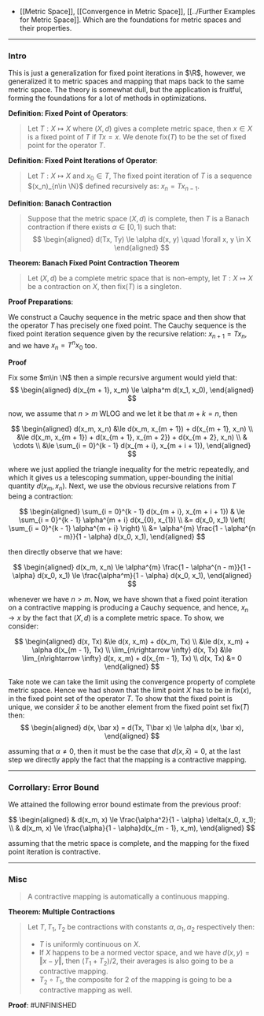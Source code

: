 - [[Metric Space]], [[Convergence in Metric Space]], [[../Further Examples for Metric Space]]. Which are the foundations for metric spaces and their properties. 

---
### **Intro**

This is just a generalization for fixed point iterations in $\R$, however, we generalized it to metric spaces and mapping that maps back to the same metric space. The theory is somewhat dull, but the application is fruitful, forming the foundations for a lot of methods in optimizations. 


**Definition: Fixed Point of Operators**: 

> Let $T:X\mapsto X$ where $(X, d)$ gives a complete metric space, then $x\in X$ is a fixed point of $T$ if $Tx = x$. We denote $\text{fix}(T)$ to be the set of fixed point for the operator $T$. 


**Definition: Fixed Point Iterations of Operator**: 

> Let $T: X\mapsto X$ and $x_0\in T$, The fixed point iteration of $T$ is a sequence $(x_n)_{n\in \N}$ defined recursively as: $x_{n} = Tx_{n - 1}$. 

**Definition: Banach Contraction**

> Suppose that the metric space $(X, d)$ is complete, then $T$ is a Banach contraction if there exists $\alpha\in [0, 1)$ such that: 
> $$
> \begin{aligned}
>     d(Tx, Ty) \le \alpha d(x, y) \quad \forall x, y \in X
> \end{aligned}
> $$

**Theorem: Banach Fixed Point Contraction Theorem**

> Let $(X, d)$ be a complete metric space that is non-empty, let $T:X\mapsto X$ be a contraction on $X$, then $\text{fix}(T)$ is a singleton. 

**Proof Preparations**: 

We construct a Cauchy sequence in the metric space and then show that the operator $T$ has precisely one fixed point. The Cauchy sequence is the fixed point iteration sequence given by the recursive relation: $x_{n + 1} = Tx_n$, and we have $x_n = T^nx_0$ too.

**Proof**

Fix some $m\in \N$ then a simple recursive argument would yield that: 
$$
\begin{aligned}
    d(x_{m + 1}, x_m) \le \alpha^m d(x_1, x_0), 
\end{aligned}
$$

now, we assume that $n > m$ WLOG and we let it be that $m + k = n$, then 

$$
\begin{aligned}
    d(x_m, x_n) &\le d(x_m, x_{m + 1}) + d(x_{m + 1}, x_n)
    \\
    &\le 
    d(x_m, x_{m + 1}) + d(x_{m + 1}, x_{m + 2}) + d(x_{m + 2}, x_n)
    \\
    & \cdots
    \\
    &\le \sum_{i = 0}^{k - 1} d(x_{m + i}, x_{m + i + 1}), 
\end{aligned}
$$

where we just applied the triangle inequality for the metric repeatedly, and which it gives us a telescoping summation, upper-bounding the initial quantity $d(x_m, x_n)$. Next, we use the obvious recursive relations from $T$ being a contraction: 

$$
\begin{aligned}
    \sum_{i = 0}^{k - 1}
        d(x_{m + i}, x_{m + i + 1})
    & \le 
    \sum_{i = 0}^{k - 1} 
    \alpha^{m + i}
    d(x_{0}, x_{1})
    \\
    &= 
    d(x_0, x_1) \left(
        \sum_{i = 0}^{k - 1} \alpha^{m + i}
    \right)
    \\
    &= 
    \alpha^{m} \frac{1 - \alpha^{n - m}}{1 - \alpha} d(x_0, x_1), 
\end{aligned}
$$

then directly observe that we have: 

$$
\begin{aligned}
    d(x_m, x_n) \le 
    \alpha^{m} \frac{1 - \alpha^{n - m}}{1 - \alpha} d(x_0, x_1) 
    \le 
    \frac{\alpha^m}{1 - \alpha} d(x_0, x_1), 
\end{aligned}
$$

whenever we have $n > m$. Now, we have shown that a fixed point iteration on a contractive mapping is producing a Cauchy sequence, and hence, $x_n\rightarrow x$ by the fact that $(X, d)$ is a complete metric space. To show, we consider: 

$$
\begin{aligned}
    d(x, Tx) &\le 
    d(x, x_m) + d(x_m, Tx) 
    \\
    &\le
    d(x, x_m) + \alpha d(x_{m - 1}, Tx)
    \\
    \lim_{n\rightarrow \infty} d(x, Tx) 
    &\le 
    \lim_{n\rightarrow \infty} d(x, x_m) + 
    d(x_{m - 1}, Tx)
    \\
    d(x, Tx) &= 0
\end{aligned}
$$

Take note we can take the limit using the convergence property of complete metric space. Hence we had shown that the limit point $X$ has to be in $\text{fix}(x)$, in the fixed point set of the operator $T$. To show that the fixed point is unique, we consider $\bar x$ to be another element from the fixed point set $\text{fix}(T)$ then: 
$$
\begin{aligned}
    d(x, \bar x) = d(Tx, T\bar x) \le \alpha d(x, \bar x), 
\end{aligned}
$$

assuming that $\alpha \neq 0$, then it must be the case that $d(x, \bar x) = 0$, at the last step we directly apply the fact that the mapping is a contractive mapping. 


---
### **Corrollary: Error Bound**

We attained the following error bound estimate from the previous proof: 

$$
\begin{aligned}
    & d(x_m, x) \le \frac{\alpha^2}{1 - \alpha} \delta(x_0, x_1); 
    \\
    & d(x_m, x) \le \frac{\alpha}{1 - \alpha}d(x_{m - 1}, x_m), 
\end{aligned}
$$

assuming that the metric space is complete, and the mapping for the fixed point iteration is contractive. 

---
### **Misc**

> A contractive mapping is automatically a continuous mapping. 


**Theorem: Multiple Contractions**

> Let $T, T_1, T_2$ be contractions with constants $\alpha, \alpha_1, \alpha_2$ respectively then: 
> - $T$ is uniformly continuous on $X$. 
> - If $X$ happens to be a normed vector space, and we have $d(x, y) = \Vert x - y\Vert$, then $(T_1 + T_2)/2$, their averages is also going to be a contractive mapping. 
> - $T_2\circ T_1$, the composite for 2 of the mapping is going to be a contractive mapping as well. 

**Proof**: 
#UNFINISHED

